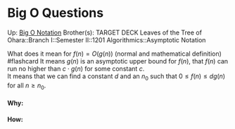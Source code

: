 # Big O Questions

Up: [Big O Notation](big_o_notation)
Brother(s):
TARGET DECK
Leaves of the Tree of Ohara::Branch I::Semester II::1201 Algorithmics::Asymptotic Notation

What does it mean for $f(n) = O(g(n))$ (normal and mathematical definition) #flashcard 
It means $g(n)$ is an asymptotic upper bound for $f(n)$, that $f(n)$ can run no higher than $c \cdot g(n)$ for some constant $c$.   
It means that we can find a constant $d$ and an $n_0$ 
such that $0 \le f(n) \le dg(n)$ for all $n \ge n_0$.
<!--ID: 1707419088531-->





































#### Why:
#### How:









